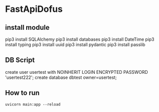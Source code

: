 # FastApiDofus

## install module
pip3 install SQLAlchemy
pip3 install databases
pip3 install DateTime
pip3 install typing
pip3 install uuid
pip3 install pydantic
pip3 install passlib

## DB Script
create user usertest with NOINHERIT LOGIN ENCRYPTED PASSWORD 'usertest222';
create database dbtest owner=usertest;

## How to run
```uvicorn main:app --reload```